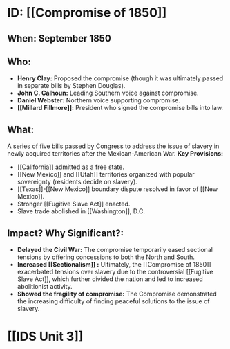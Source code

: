 # ID: [[Compromise of 1850]]
## When:  September 1850
## Who: 
* **Henry Clay:** Proposed the compromise (though it was ultimately passed in separate bills by Stephen Douglas).
* **John C. Calhoun:**  Leading Southern voice against compromise.
* **Daniel Webster:**  Northern voice supporting compromise.
* **[[Millard Fillmore]]:** President who signed the compromise bills into law.
## What: 
A series of five bills passed by Congress to address the issue of slavery in newly acquired territories after the Mexican-American War. 
**Key Provisions:**
* [[California]] admitted as a free state.
* [[New Mexico]] and [[Utah]] territories organized with popular sovereignty (residents decide on slavery).
* [[Texas]]-[[New Mexico]] boundary dispute resolved in favor of [[New Mexico]].
* Stronger [[Fugitive Slave Act]] enacted.
* Slave trade abolished in [[Washington]], D.C. 

## Impact? Why Significant?: 
* **Delayed the Civil War:** The compromise temporarily eased sectional tensions by offering concessions to both the North and South.
* **Increased  [[Sectionalism]] :** Ultimately, the [[Compromise of 1850]] exacerbated tensions over slavery due to the controversial [[Fugitive Slave Act]], which further divided the nation and led to increased abolitionist activity. 
* **Showed the fragility of compromise:**  The Compromise demonstrated the increasing difficulty of finding peaceful solutions to the issue of slavery. 

# [[IDS Unit 3]]